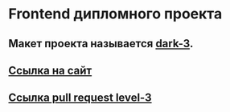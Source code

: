 # Frontend дипломного проекта

## Макет проекта называется [dark-3](https://www.figma.com/file/6FMWkB94wE7KTkcCgUXtnC/Дипломный-проект?type=design&node-id=1-8436&mode=design&t=rNcaadSZP3arvrLA-0).
## [Ссылка на сайт](https://movies-exp.amelitskov.nomoredomainswork.ru)
## [Ссылка pull request level-3](https://github.com/dedhoce/movies-explorer-frontend/pull/2)

